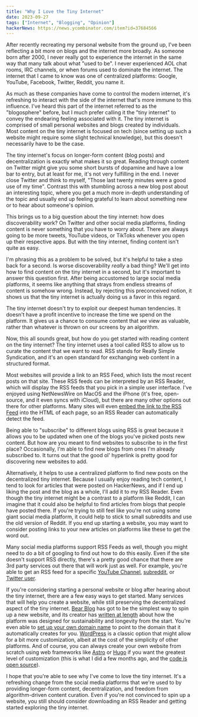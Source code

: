 ```yaml
---
title: "Why I Love the Tiny Internet"
date: 2023-09-27
tags: ["Internet", "Blogging", "Opinion"]
hackerNews: https://news.ycombinator.com/item?id=37684566
---
```


After recently recreating my personal website from the ground up, I've been reflecting a bit more on blogs and the internet more broadly. As someone born after 2000, I never really got to experience the internet in the same way that many talk about what "used to be". I never experienced AOL chat rooms, IRC channels, or when forums used to dominate the internet. The internet that I came to know was one of centralized platforms: Google, YouTube, Facebook, Twitter, Reddit, you name it.

As much as these companies have come to control the modern internet, it's refreshing to interact with the side of the internet that's more immune to this influence. I've heard this part of the internet referred to as the "blogosphere" before, but I much prefer calling it the "tiny internet" to convey the endearing feeling associated with it. The tiny internet is comprised of small personal websites and blogs created by individuals. Most content on the tiny internet is focused on tech (since setting up such a website might require some slight technical knowledge), but this doesn't necessarily have to be the case.

The tiny internet's focus on longer-form content (blog posts) and decentralization is exactly what makes it so great. Reading through content on Twitter might give you some short bursts of dopamine and have a low bar to entry, but at least for me, it's not very fulfilling in the end. I never close Twitter and think to myself, "Those last twenty minutes were a good use of my time". Contrast this with stumbling across a new blog post about an interesting topic, where you get a much more in-depth understanding of the topic and usually end up feeling grateful to learn about something new or to hear about someone's opinion.

This brings us to a big question about the tiny internet: how does discoverability work? On Twitter and other social media platforms, finding content is never something that you have to worry about. There are always going to be more tweets, YouTube videos, or TikToks whenever you open up their respective apps. But with the tiny internet, finding content isn't quite as easy.

I'm phrasing this as a problem to be solved, but it's helpful to take a step back for a second. Is worse discoverability _really_ a bad thing? We'll get into how to find content on the tiny internet in a second, but it's important to answer this question first. After being accustomed to large social media platforms, it seems like anything that strays from endless streams of content is somehow wrong. Instead, by rejecting this preconceived notion, it shows us that the tiny internet is actually doing us a favor in this regard.

The tiny internet doesn't try to exploit our deepest human tendencies. It doesn't have a profit incentive to increase the time we spend on the platform. It gives us a chance to consume content that _we_ view as valuable, rather than whatever is thrown on our screens by an algorithm.

Now, this all sounds great, but how do you get started with reading content on the tiny internet? The tiny internet uses a tool called RSS to allow us to curate the content that we want to read. RSS stands for Really Simple Syndication, and it's an open standard for exchanging web content in a structured format.

Most websites will provide a link to an RSS Feed, which lists the most recent posts on that site. These RSS feeds can be interpreted by an RSS Reader, which will display the RSS feeds that you pick in a simple user interface. I've enjoyed using NetNewsWire on MacOS and the iPhone (it's free, open-source, and it even syncs with iCloud), but there are many other options out there for other platforms. Many sites will even [embed the link to the RSS Feed](https://www.petefreitag.com/item/384.cfm) into the HTML of each page, so an RSS Reader can automatically detect the feed.

Being able to "subscribe" to different blogs using RSS is great because it allows you to be updated when one of the blogs you've picked posts new content. But how are you meant to find websites to subscribe to in the first place? Occasionally, I'm able to find new blogs from ones I'm already subscribed to. It turns out that the good ol' hyperlink is pretty good for discovering new websites to add.

Alternatively, it helps to use a centralized platform to find new posts on the decentralized tiny internet. Because I usually enjoy reading tech content, I tend to look for articles that were posted on HackerNews, and if I end up liking the post and the blog as a whole, I'll add it to my RSS Reader. Even though the tiny internet might be a contrast to a platform like Reddit, I can imagine that it could also be helpful to find articles from blogs that people have posted there. If you're trying to still feel like you're not using some giant social media platform, it could help to stick to small subreddits and use the old version of Reddit. If you end up starting a website, you may want to consider posting links to your new articles on platforms like these to get the word out.

Many social media platforms support RSS Feeds as well, though you might need to do a bit of googling to find out how to do this easily. Even if the site doesn't support RSS directly, there's a pretty good chance that there are 3rd party services out there that will work just as well. For example, you're able to get an RSS feed for a specific [YouTube Channel](https://authory.com/blog/create-a-youtube-rss-feed-with-vastly-increased-limits#creating-a-youtube-rss-feed-from-youtube-directly), [subreddit](https://www.reddit.com/wiki/rss/), or [Twitter user](https://rss.app/rss-feed/create-twitter-rss-feed).

If you're considering starting a personal website or blog after hearing about the tiny internet, there are a few easy ways to get started. Many services that will help you create a website, while still preserving the decentralized aspect of the tiny internet. [Bear Blog](https://bearblog.dev/) has got to be the simplest way to spin up a new website, and its creator has [written at length](https://herman.bearblog.dev/building-software-to-last-forever/) about how the platform was designed for sustainability and longevity from the start. You're even able to [set up your own domain name](https://docs.bearblog.dev/custom-domains/) to point to the domain that it automatically creates for you. [WordPress](https://wordpress.com/) is a classic option that might allow for a bit more customization, albeit at the cost of the simplicity of other platforms. And of course, you can always create your own website from scratch using web frameworks like [Astro](https://astro.build/) or [Hugo](https://gohugo.io/) if you want the greatest level of customization (this is what I did a few months ago, and the [code is open source](https://github.com/zsrobinson/portfolio)).

I hope that you're able to see why I've come to love the tiny internet. It's a refreshing change from the social media platforms that we're used to by providing longer-form content, decentralization, and freedom from algorithm-driven content curation. Even if you're not convinced to spin up a website, you still should consider downloading an RSS Reader and getting started exploring the tiny internet.
